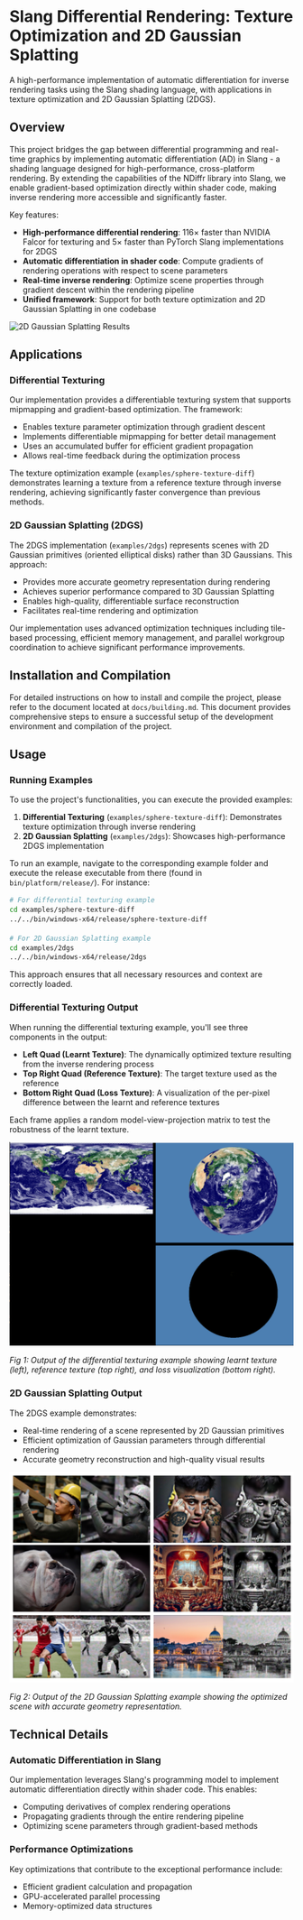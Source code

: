 # Slang Differential Rendering: Texture Optimization and 2D Gaussian Splatting

A high-performance implementation of automatic differentiation for inverse rendering tasks using the Slang shading language, with applications in texture optimization and 2D Gaussian Splatting (2DGS).

## Overview

This project bridges the gap between differential programming and real-time graphics by implementing automatic differentiation (AD) in Slang - a shading language designed for high-performance, cross-platform rendering. By extending the capabilities of the NDiffr library into Slang, we enable gradient-based optimization directly within shader code, making inverse rendering more accessible and significantly faster.

Key features:
- **High-performance differential rendering**: 116× faster than NVIDIA Falcor for texturing and 5× faster than PyTorch Slang implementations for 2DGS
- **Automatic differentiation in shader code**: Compute gradients of rendering operations with respect to scene parameters
- **Real-time inverse rendering**: Optimize scene properties through gradient descent within the rendering pipeline
- **Unified framework**: Support for both texture optimization and 2D Gaussian Splatting in one codebase

![2D Gaussian Splatting Results](gs.gif)

## Applications

### Differential Texturing

Our implementation provides a differentiable texturing system that supports mipmapping and gradient-based optimization. The framework:

- Enables texture parameter optimization through gradient descent
- Implements differentiable mipmapping for better detail management
- Uses an accumulated buffer for efficient gradient propagation
- Allows real-time feedback during the optimization process

The texture optimization example (`examples/sphere-texture-diff`) demonstrates learning a texture from a reference texture through inverse rendering, achieving significantly faster convergence than previous methods.

### 2D Gaussian Splatting (2DGS)

The 2DGS implementation (`examples/2dgs`) represents scenes with 2D Gaussian primitives (oriented elliptical disks) rather than 3D Gaussians. This approach:

- Provides more accurate geometry representation during rendering
- Achieves superior performance compared to 3D Gaussian Splatting
- Enables high-quality, differentiable surface reconstruction
- Facilitates real-time rendering and optimization

Our implementation uses advanced optimization techniques including tile-based processing, efficient memory management, and parallel workgroup coordination to achieve significant performance improvements.

## Installation and Compilation

For detailed instructions on how to install and compile the project, please refer to the document located at `docs/building.md`. This document provides comprehensive steps to ensure a successful setup of the development environment and compilation of the project.

## Usage

### Running Examples

To use the project's functionalities, you can execute the provided examples:

1. **Differential Texturing** (`examples/sphere-texture-diff`): Demonstrates texture optimization through inverse rendering
2. **2D Gaussian Splatting** (`examples/2dgs`): Showcases high-performance 2DGS implementation

To run an example, navigate to the corresponding example folder and execute the release executable from there (found in `bin/platform/release/`). For instance:

```bash
# For differential texturing example
cd examples/sphere-texture-diff
../../bin/windows-x64/release/sphere-texture-diff

# For 2D Gaussian Splatting example
cd examples/2dgs
../../bin/windows-x64/release/2dgs
```

This approach ensures that all necessary resources and context are correctly loaded.

### Differential Texturing Output

When running the differential texturing example, you'll see three components in the output:

- **Left Quad (Learnt Texture)**: The dynamically optimized texture resulting from the inverse rendering process
- **Top Right Quad (Reference Texture)**: The target texture used as the reference
- **Bottom Right Quad (Loss Texture)**: A visualization of the per-pixel difference between the learnt and reference textures

Each frame applies a random model-view-projection matrix to test the robustness of the learnt texture.

![Differential Texture Learning Output](sphere-diff.png)

*Fig 1: Output of the differential texturing example showing learnt texture (left), reference texture (top right), and loss visualization (bottom right).*

### 2D Gaussian Splatting Output

The 2DGS example demonstrates:

- Real-time rendering of a scene represented by 2D Gaussian primitives
- Efficient optimization of Gaussian parameters through differential rendering
- Accurate geometry reconstruction and high-quality visual results

![2D Gaussian Splatting Results](Captura%20de%20pantalla%202025-05-15%20a%20las%2013.40.54.png)

*Fig 2: Output of the 2D Gaussian Splatting example showing the optimized scene with accurate geometry representation.*

## Technical Details

### Automatic Differentiation in Slang

Our implementation leverages Slang's programming model to implement automatic differentiation directly within shader code. This enables:

- Computing derivatives of complex rendering operations
- Propagating gradients through the entire rendering pipeline
- Optimizing scene parameters through gradient-based methods

### Performance Optimizations

Key optimizations that contribute to the exceptional performance include:

- Efficient gradient calculation and propagation
- GPU-accelerated parallel processing
- Memory-optimized data structures




